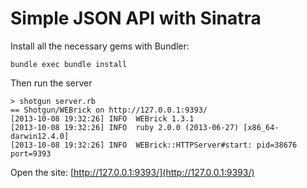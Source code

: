 # Simple JSON API with Sinatra 


Install all the necessary gems with Bundler:

    bundle exec bundle install
    
Then run the server

    > shotgun server.rb
    == Shotgun/WEBrick on http://127.0.0.1:9393/
    [2013-10-08 19:32:26] INFO  WEBrick 1.3.1
    [2013-10-08 19:32:26] INFO  ruby 2.0.0 (2013-06-27) [x86_64-darwin12.4.0]
    [2013-10-08 19:32:26] INFO  WEBrick::HTTPServer#start: pid=38676 port=9393    
    
    
Open the site: [http://127.0.0.1:9393/](http://127.0.0.1:9393/)
